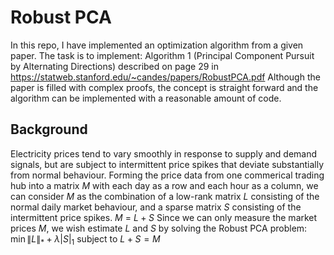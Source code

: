 # Robust PCA

In this repo, I have implemented an optimization algorithm from a given paper.
The task is to implement: Algorithm 1 (Principal Component Pursuit by Alternating Directions) described on page 29 in
https://statweb.stanford.edu/~candes/papers/RobustPCA.pdf
Although the paper is filled with complex proofs, the concept is straight forward and the algorithm can be implemented with a reasonable amount of code.

## Background
Electricity prices tend to vary smoothly in response to supply and demand signals, but are subject to intermittent price spikes that deviate substantially from normal behaviour.
Forming the price data from one commerical trading hub into a matrix $M$ with each day as a row and each hour as a column, we can consider $M$ as the combination of a low-rank matrix $L$ consisting of the normal daily market behaviour, and a sparse matrix $S$ consisting of the intermittent price spikes.
$M$ = $L + S$
Since we can only measure the market prices $M$, we wish estimate $L$ and $S$ by solving the Robust PCA problem:
$\min{\|L\|_* + \lambda |S|_1}$
subject to $L + S = M$
